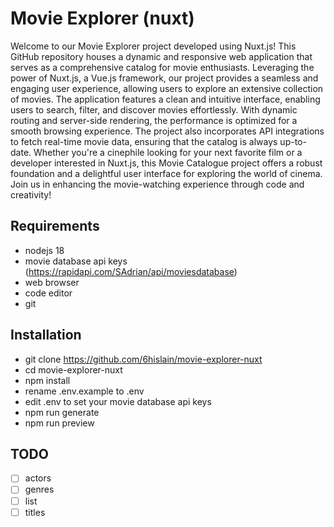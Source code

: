 # Movie Explorer (nuxt)

Welcome to our Movie Explorer project developed using Nuxt.js! This GitHub repository houses a dynamic and responsive web application that serves as a comprehensive catalog for movie enthusiasts. Leveraging the power of Nuxt.js, a Vue.js framework, our project provides a seamless and engaging user experience, allowing users to explore an extensive collection of movies. The application features a clean and intuitive interface, enabling users to search, filter, and discover movies effortlessly. With dynamic routing and server-side rendering, the performance is optimized for a smooth browsing experience. The project also incorporates API integrations to fetch real-time movie data, ensuring that the catalog is always up-to-date. Whether you're a cinephile looking for your next favorite film or a developer interested in Nuxt.js, this Movie Catalogue project offers a robust foundation and a delightful user interface for exploring the world of cinema. Join us in enhancing the movie-watching experience through code and creativity!

## Requirements

- nodejs 18
- movie database api keys (https://rapidapi.com/SAdrian/api/moviesdatabase)
- web browser
- code editor
- git

## Installation

- git clone https://github.com/6hislain/movie-explorer-nuxt
- cd movie-explorer-nuxt
- npm install
- rename .env.example to .env
- edit .env to set your movie database api keys
- npm run generate
- npm run preview

## TODO

- [ ] actors
- [ ] genres
- [ ] list
- [ ] titles
